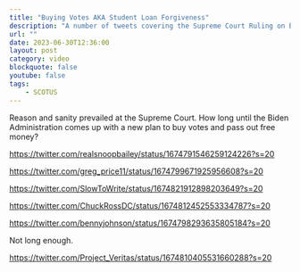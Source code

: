 ```yaml
---
title: "Buying Votes AKA Student Loan Forgiveness"
description: "A number of tweets covering the Supreme Court Ruling on Biden's Student Loan Forgiveness program."
url: ""
date: 2023-06-30T12:36:00
layout: post
category: video
blockquote: false
youtube: false
tags:
    - SCOTUS
---
```


Reason and sanity prevailed at the Supreme Court.  How long until the Biden Administration comes up with a new plan to buy votes and pass out free money?

https://twitter.com/realsnoopbailey/status/1674791546259124226?s=20

https://twitter.com/greg_price11/status/1674799671925956608?s=20

https://twitter.com/SlowToWrite/status/1674821912898203649?s=20

https://twitter.com/ChuckRossDC/status/1674812452553334787?s=20

https://twitter.com/bennyjohnson/status/1674798293635805184?s=20

Not long enough.

https://twitter.com/Project_Veritas/status/1674810405531660288?s=20

